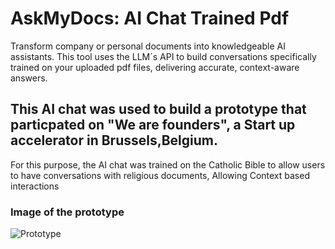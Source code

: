 # AskMyDocs: AI Chat Trained Pdf
Transform company or personal documents into knowledgeable AI assistants. This tool uses the LLM´s API to build conversations specifically trained on your uploaded pdf files, delivering accurate, context-aware answers. 

## This AI chat was used to build a prototype that particpated on "We are founders", a Start up accelerator in Brussels,Belgium.

For this purpose, the AI chat was trained on the Catholic Bible to allow users to have conversations with religious documents, Allowing Context based interactions

### Image of the prototype

![Prototype](Architecture.png)

